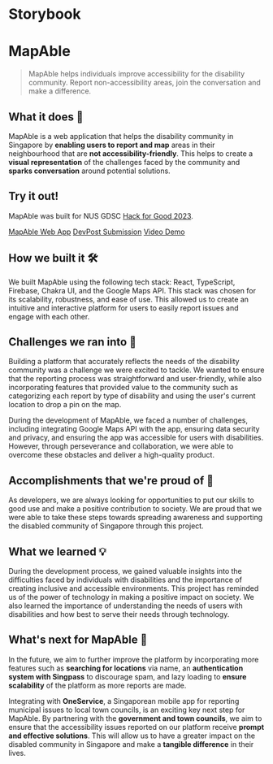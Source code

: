 # Storybook

# MapAble

> MapAble helps individuals improve accessibility for the disability community. Report non-accessibility areas, join the conversation and make a difference.

## What it does 🧐

MapAble is a web application that helps the disability community in Singapore by **enabling users to report and map** areas in their neighbourhood that are **not accessibility-friendly**. This helps to create a **visual representation** of the challenges faced by the community and **sparks conversation** around potential solutions.

## Try it out!

MapAble was built for NUS GDSC [Hack for Good 2023](https://dsc.comp.nus.edu.sg/hack4good).

[MapAble Web App](https://mapable-raypuff.vercel.app/)
[DevPost Submission](https://devpost.com/software/mapable-h1vqfc)
[Video Demo](https://www.youtube.com/watch?v=c4uZr2zCLBw&embeds_euri=https%3A%2F%2Fdevpost.com%2F&source_ve_path=MjM4NTE&feature=emb_title&ab_channel=NVijay)

## How we built it 🛠️

We built MapAble using the following tech stack: React, TypeScript, Firebase, Chakra UI, and the Google Maps API. This stack was chosen for its scalability, robustness, and ease of use. This allowed us to create an intuitive and interactive platform for users to easily report issues and engage with each other.

## Challenges we ran into 💪

Building a platform that accurately reflects the needs of the disability community was a challenge we were excited to tackle. We wanted to ensure that the reporting process was straightforward and user-friendly, while also incorporating features that provided value to the community such as categorizing each report by type of disability and using the user's current location to drop a pin on the map.

During the development of MapAble, we faced a number of challenges, including integrating Google Maps API with the app, ensuring data security and privacy, and ensuring the app was accessible for users with disabilities. However, through perseverance and collaboration, we were able to overcome these obstacles and deliver a high-quality product.

## Accomplishments that we're proud of 🎉

As developers, we are always looking for opportunities to put our skills to good use and make a positive contribution to society. We are proud that we were able to take these steps towards spreading awareness and supporting the disabled community of Singapore through this project.

## What we learned 💡

During the development process, we gained valuable insights into the difficulties faced by individuals with disabilities and the importance of creating inclusive and accessible environments. This project has reminded us of the power of technology in making a positive impact on society. We also learned the importance of understanding the needs of users with disabilities and how best to serve their needs through technology.

## What's next for MapAble 🚀

In the future, we aim to further improve the platform by incorporating more features such as **searching for locations** via name, an **authentication system with Singpass** to discourage spam, and lazy loading to **ensure scalability** of the platform as more reports are made.

Integrating with **OneService**, a Singaporean mobile app for reporting municipal issues to local town councils, is an exciting key next step for MapAble. By partnering with the **government and town councils**, we aim to ensure that the accessibility issues reported on our platform receive **prompt and effective solutions**. This will allow us to have a greater impact on the disabled community in Singapore and make a **tangible difference** in their lives.
